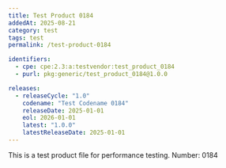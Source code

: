 ```yaml
---
title: Test Product 0184
addedAt: 2025-08-21
category: test
tags: test
permalink: /test-product-0184

identifiers:
  - cpe: cpe:2.3:a:testvendor:test_product_0184
  - purl: pkg:generic/test_product_0184@1.0.0

releases:
  - releaseCycle: "1.0"
    codename: "Test Codename 0184"
    releaseDate: 2025-01-01
    eol: 2026-01-01
    latest: "1.0.0"
    latestReleaseDate: 2025-01-01
---
```


This is a test product file for performance testing. Number: 0184
